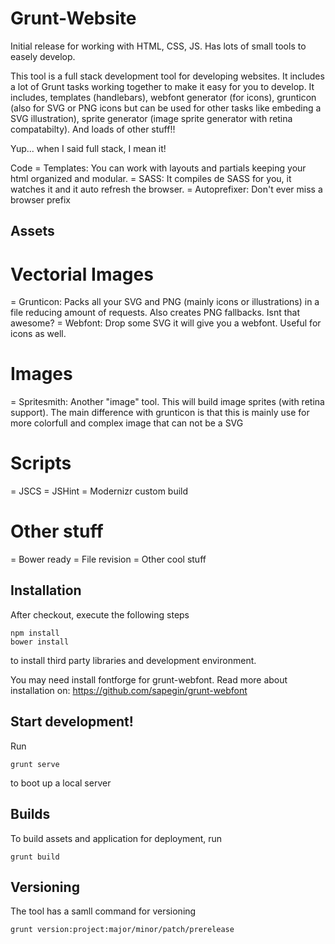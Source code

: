 # Grunt-Website

Initial release for working with HTML, CSS, JS. Has lots of small tools to easely develop.

This tool is a full stack development tool for developing websites. It includes a lot of Grunt tasks working together to make it easy for you to develop. It includes, templates (handlebars), webfont generator (for icons), grunticon (also for SVG or PNG icons but can be used for other tasks like embeding a SVG illustration), sprite generator (image sprite generator with retina compatabilty). And loads of other stuff!!


Yup... when I said full stack, I mean it!

Code
= Templates: You can work with layouts and partials keeping your html organized and modular.
= SASS: It compiles de SASS for you, it watches it and it auto refresh the browser.
= Autoprefixer: Don't ever miss a browser prefix

## Assets

# Vectorial Images
= Grunticon: Packs all your SVG and PNG (mainly icons or illustrations) in a file reducing amount of requests. Also creates PNG fallbacks. Isnt that awesome?
= Webfont: Drop some SVG it will give you a webfont. Useful for icons as well.

# Images
= Spritesmith: Another "image" tool. This will build image sprites (with retina support). The main difference with grunticon is that this is mainly use for more colorfull and complex image that can not be a SVG

# Scripts
= JSCS
= JSHint
= Modernizr custom build

# Other stuff
= Bower ready
= File revision
= Other cool stuff

## Installation

After checkout, execute the following steps

```
npm install
bower install
```

to install third party libraries and development environment.

You may need install fontforge for grunt-webfont. Read more about installation on: https://github.com/sapegin/grunt-webfont

## Start development!



Run

```
grunt serve
```

to boot up a local server

## Builds

To build assets and application for deployment, run

```
grunt build
```

## Versioning

The tool has a samll command for versioning
```
grunt version:project:major/minor/patch/prerelease
```
